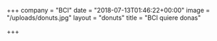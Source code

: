 +++
company = "BCI"
date = "2018-07-13T01:46:22+00:00"
image = "/uploads/donuts.jpg"
layout = "donuts"
title = "BCI quiere donas"

+++
